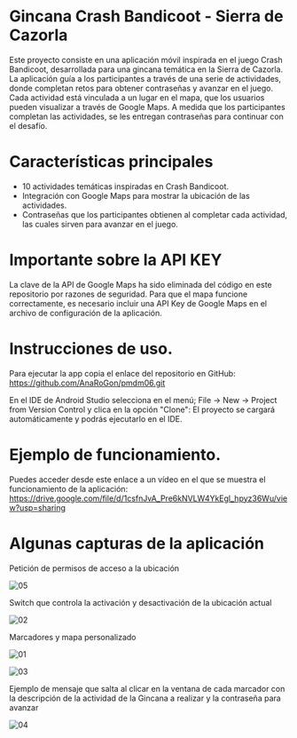 # Gincana Crash Bandicoot - Sierra de Cazorla
Este proyecto consiste en una aplicación móvil inspirada en el juego Crash Bandicoot, desarrollada para una gincana temática en la Sierra de Cazorla.
La aplicación guía a los participantes a través de una serie de actividades, donde completan retos para obtener contraseñas y avanzar en el juego.
Cada actividad está vinculada a un lugar en el mapa, que los usuarios pueden visualizar a través de Google Maps. 
A medida que los participantes completan las actividades, se les entregan contraseñas para continuar con el desafío.


# Características principales
* 10 actividades temáticas inspiradas en Crash Bandicoot.
* Integración con Google Maps para mostrar la ubicación de las actividades.
* Contraseñas que los participantes obtienen al completar cada actividad, las cuales sirven para avanzar en el juego. 

# Importante sobre la API KEY
La clave de la API de Google Maps ha sido eliminada del código en este repositorio por razones de seguridad. 
Para que el mapa funcione correctamente, es necesario incluir una API Key de Google Maps en el archivo de configuración de la aplicación.
  
# Instrucciones de uso.

Para ejecutar la app copia el enlace del repositorio en GitHub: <https://github.com/AnaRoGon/pmdm06.git>

En el IDE de Android Studio selecciona en el menú; 
File -> New -> Project from Version Control y clica en la opción "Clone": 
El proyecto se cargará automáticamente y podrás ejecutarlo en el IDE. 


# Ejemplo de funcionamiento.

Puedes acceder desde este enlace a un vídeo en el que se muestra el funcionamiento de la aplicación: 
<https://drive.google.com/file/d/1csfnJvA_Pre6kNVLW4YkEgl_hpyz36Wu/view?usp=sharing>

# Algunas capturas de la aplicación

Petición de permisos de acceso a la ubicación

![05](https://github.com/user-attachments/assets/86d80f6e-d480-465a-acb3-454b9aa79c93)

Switch que controla la activación y desactivación de la ubicación actual

![02](https://github.com/user-attachments/assets/1591f508-d908-4e1a-a056-aa8d065856a2)

Marcadores y mapa personalizado 

![01](https://github.com/user-attachments/assets/51808254-295c-4d0d-b672-c387075f4a6e)

![03](https://github.com/user-attachments/assets/afa36f20-d845-46c7-87b4-39bd53bd7062)

Ejemplo de mensaje que salta al clicar en la ventana de cada marcador con la descripción de la actividad de la Gincana a realizar y la contraseña para avanzar

![04](https://github.com/user-attachments/assets/e082f150-ab67-4873-9e72-ec949a96f8e1)




